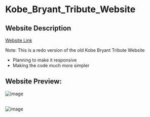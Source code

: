 # Kobe_Bryant_Tribute_Website
<h2>Website Description</h2>

<a href='https://wcarl12.github.io/Kobe_Bryant_Tribute_Website/'>Website Link</a>

<p>Note: This is a redo version of the old Kobe Bryant Tribute Website</p>

<ul>
  <li>Planning to make it responsive</li>
  <li>Making the code much more simpler</li>
</ul>

<h2>Website Preview:</h2>

![image](https://github.com/WCARL12/Kobe_Bryant_Tribute_Website/assets/139624156/46bb6778-0fef-492a-a594-dfc83341341c)
<br>
<br>

![image](https://github.com/WCARL12/Kobe_Bryant_Tribute_Website/assets/139624156/48dbe674-b1f6-4772-9f67-b5b74ae27a24)

